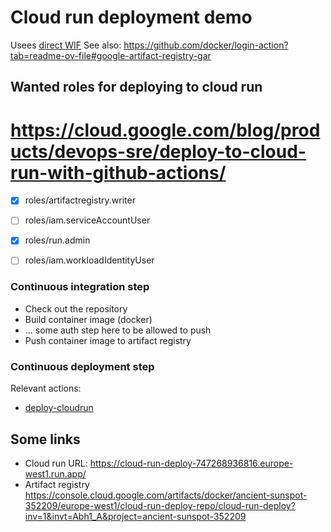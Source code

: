 # Cloud run deployment demo

Usees [direct WIF](https://github.com/google-github-actions/auth#direct-wif) 
See also: https://github.com/docker/login-action?tab=readme-ov-file#google-artifact-registry-gar

##  Wanted roles for deploying to cloud run
# https://cloud.google.com/blog/products/devops-sre/deploy-to-cloud-run-with-github-actions/
- [x] roles/artifactregistry.writer
- [ ] roles/iam.serviceAccountUser
- [x] roles/run.admin
- [ ] roles/iam.workloadIdentityUser


### Continuous integration step
- Check out the repository
- Build container image (docker)
- ... some auth step here to be allowed to push
- Push container image to artifact registry

### Continuous deployment step

Relevant actions:
- [deploy-cloudrun](https://github.com/google-github-actions/deploy-cloudrun)

## Some links
- Cloud run URL: https://cloud-run-deploy-747268936816.europe-west1.run.app/
- Artifact registry https://console.cloud.google.com/artifacts/docker/ancient-sunspot-352209/europe-west1/cloud-run-deploy-repo/cloud-run-deploy?inv=1&invt=Abh1_A&project=ancient-sunspot-352209
